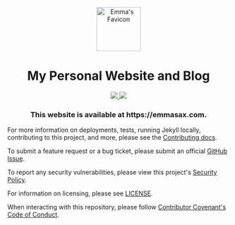 <p align="center">
  <img width="100px;" style="border-bottom: -100px;" src="https://raw.githubusercontent.com/emmahsax/emmahsax.github.io/main/assets/images/favicon/original.png" alt="Emma's Favicon">
</p>

<h1 align="center">
  My Personal Website and Blog
</h1>

<p align="center">
  <a href="https://github.com/emmahsax/emmahsax.github.io/actions">
    <img src="https://img.shields.io/github/workflow/status/emmahsax/emmahsax.github.io/Main?label=github%20actions%20workflow">
  </a>
  <a href="https://github.com/emmahsax/emmahsax.github.io/deployments">
    <img src="https://img.shields.io/github/deployments/emmahsax/emmahsax.github.io/github-pages?label=github%20pages%20deployment">
  </a>
</p>

<h3 align="center">This website is available at https://emmasax.com.</h3>

For more information on deployments, tests, running Jekyll locally, contributing to this project, and more, please see the  [Contributing docs](https://github.com/emmahsax/emmahsax.github.io/blob/main/.github/contributing.md).

To submit a feature request or a bug ticket, please submit an official [GitHub Issue](https://github.com/emmahsax/emmahsax.github.io/issues/new).

To report any security vulnerabilities, please view this project's [Security Policy](https://github.com/emmahsax/emmahsax.github.io/security/policy).

For information on licensing, please see [LICENSE](https://github.com/emmahsax/emmahsax.github.io/blob/main/LICENSE).

When interacting with this repository, please follow [Contributor Covenant's Code of Conduct](https://contributor-covenant.org).
